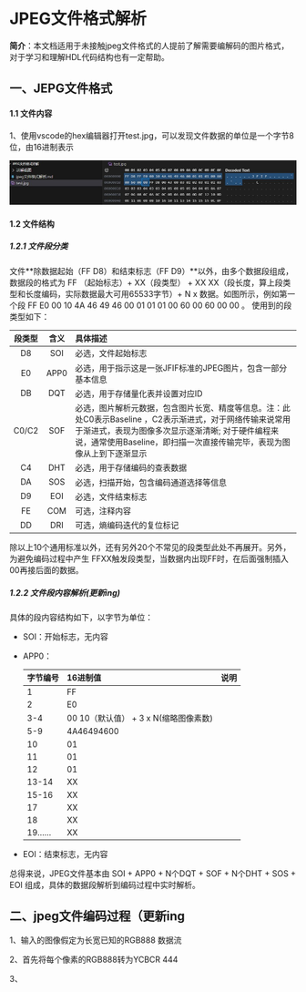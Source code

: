 # JPEG文件格式解析

**简介**：本文档适用于未接触jpeg文件格式的人提前了解需要编解码的图片格式，对于学习和理解HDL代码结构也有一定帮助。



## 一、JEPG文件格式

#### 1.1 文件内容

1、使用vscode的hex编辑器打开test.jpg，可以发现文件数据的单位是一个字节8位，由16进制表示

<img src="讲解截图/1.jpg" alt="1"  />



#### 1.2 文件结构

##### 1.2.1 文件段分类

文件**除数据起始（FF D8）和结束标志（FF D9）**以外，由多个数据段组成，数据段的格式为 FF （起始标志）+ XX（段类型） + XX XX（段长度，算上段类型和长度编码，实际数据最大可用65533字节）+ N x 数据。如图所示，例如第一个段 FF E0 00 10 4A 46 49 46 00 01 01 01 00 60 00 60 00 00 。 使用到的段类型如下：

| 段类型 | 含义 | 具体描述                                                     |
| :----: | :--: | :----------------------------------------------------------- |
|   D8   | SOI  | 必选，文件起始标志                                           |
|   E0   | APP0 | 必选，用于指示这是一张JFIF标准的JPEG图片，包含一部分基本信息 |
|   DB   | DQT  | 必选，用于存储量化表并设置对应ID                             |
| C0/C2  | SOF  | 必选，图片解析元数据，包含图片长宽、精度等信息。注：此处C0表示Baseline ，C2表示渐进式，对于网络传输来说常用于渐进式，表现为图像多次显示逐渐清晰; 对于硬件编程来说，通常使用Baseline，即扫描一次直接传输完毕，表现为图像从上到下逐渐显示 |
|   C4   | DHT  | 必选，用于存储编码的查表数据                                 |
|   DA   | SOS  | 必选，扫描开始，包含编码通道选择等信息                       |
|   D9   | EOI  | 必选，文件结束标志                                           |
|   FE   | COM  | 可选，注释内容                                               |
|   DD   | DRI  | 可选，熵编码迭代的复位标记                                   |

除以上10个通用标准以外，还有另外20个不常见的段类型此处不再展开。另外，为避免编码过程中产生 FFXX触发段类型，当数据内出现FF时，在后面强制插入00再接后面的数据。



##### 1.2.2 文件段内容解析(更新ing)

具体的段内容结构如下，以字节为单位：

+ SOI：开始标志，无内容

+ APP0：

  | 字节编号 | 16进制值                              | 说明 |
  | -------- | ------------------------------------- | ---- |
  | 1        | FF                                    |      |
  | 2        | E0                                    |      |
  | 3-4      | 00 10（默认值） + 3 x N(缩略图像素数) |      |
  | 5-9      | 4A46494600                            |      |
  | 10       | 01                                    |      |
  | 11       | 01                                    |      |
  | 12       | 01                                    |      |
  | 13-14    | XX                                    |      |
  | 15-16    | XX                                    |      |
  | 17       | XX                                    |      |
  | 18       | XX                                    |      |
  | 19……     | XX                                    |      |

  

+ EOI：结束标志，无内容



总得来说，JPEG文件基本由 SOI + APP0 + N个DQT + SOF + N个DHT + SOS + EOI 组成，具体的数据段解析到编码过程中实时解析。



## 二、jpeg文件编码过程（更新ing

1、输入的图像假定为长宽已知的RGB888 数据流

2、首先将每个像素的RGB888转为YCBCR 444

3、

